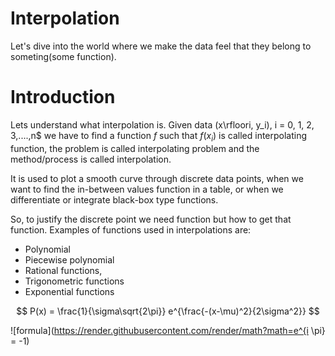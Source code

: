 # Interpolation
Let's dive into the world where we make the data feel that they belong to someting(some function).

# Introduction

Lets understand what interpolation is. Given data \(x\rfloori, y_i), i = 0, 1, 2, 3,....,n$ we have to find a function $f$ such that $f(x_i)$ is called interpolating function, the problem is called interpolating problem and the method/process is called interpolation. 

It is used to plot a smooth curve through discrete data points, when we want to find the in-between values function in a table, or when we differentiate or integrate black-box type functions.

So, to justify the discrete point we need function but how to get that function. Examples of functions used in interpolations are:

- Polynomial
- Piecewise polynomial
- Rational functions,
- Trigonometric functions
- Exponential functions

$$
P(x) = \frac{1}{\sigma\sqrt{2\pi}} e^{\frac{-(x-\mu)^2}{2\sigma^2}}
$$

![formula](https://render.githubusercontent.com/render/math?math=e^{i \pi} = -1)
